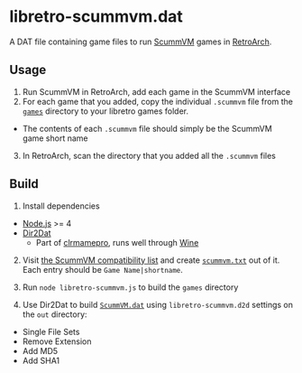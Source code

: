 # libretro-scummvm.dat

A DAT file containing game files to run [ScummVM](http://scummvm.org) games in [RetroArch](http://www.libretro.com/).

## Usage

1. Run ScummVM in RetroArch, add each game in the ScummVM interface
2. For each game that you added, copy the individual `.scummvm` file from the [`games`](games) directory to your libretro games folder.
  - The contents of each `.scummvm` file should simply be the ScummVM game short name
3. In RetroArch, scan the directory that you added all the `.scummvm` files

## Build

1. Install dependencies
  - [Node.js](https://nodejs.org/en/) >= 4
  - [Dir2Dat](http://mamedev.emulab.it/clrmamepro/docs/htm/about.htm)
    - Part of [clrmamepro](http://mamedev.emulab.it/clrmamepro/), runs well through [Wine](https://www.winehq.org/)

2. Visit [the ScummVM compatibility list](http://scummvm.org/compatibility/1.8.1/) and create [`scummvm.txt`](scummvm.txt) out of it. Each entry should be `Game Name|shortname`.

3. Run `node libretro-scummvm.js` to build the `games` directory

4. Use Dir2Dat to build [`ScummVM.dat`](ScummVM.dat) using `libretro-scummvm.d2d` settings on the `out` directory:
  - Single File Sets
  - Remove Extension
  - Add MD5
  - Add SHA1
